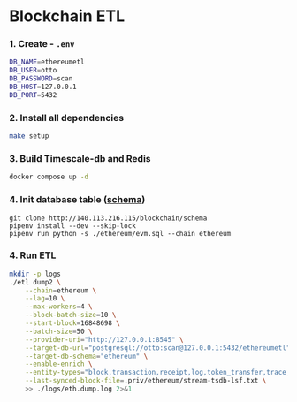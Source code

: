 # Blockchain ETL
### 1. Create - `.env`
```bash
DB_NAME=ethereumetl
DB_USER=otto
DB_PASSWORD=scan
DB_HOST=127.0.0.1
DB_PORT=5432
```

### 2. Install all dependencies
```bash
make setup
```

### 3. Build Timescale-db and Redis
```bash
docker compose up -d
```

### 4. Init database table ([schema](http://140.113.216.115/blockchain/schema))
```
git clone http://140.113.216.115/blockchain/schema
pipenv install --dev --skip-lock
pipenv run python -s ./ethereum/evm.sql --chain ethereum
```

### 4. Run ETL
```bash
mkdir -p logs
./etl dump2 \
    --chain=ethereum \
    --lag=10 \
    --max-workers=4 \
    --block-batch-size=10 \
    --start-block=16848698 \
    --batch-size=50 \
    --provider-uri="http://127.0.0.1:8545" \
    --target-db-url="postgresql://otto:scan@127.0.0.1:5432/ethereumetl" \
    --target-db-schema="ethereum" \
    --enable-enrich \
    --entity-types="block,transaction,receipt,log,token_transfer,trace,contract" \
    --last-synced-block-file=.priv/ethereum/stream-tsdb-lsf.txt \
    >> ./logs/eth.dump.log 2>&1
```
